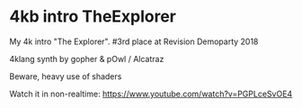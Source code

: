 # 4kb intro TheExplorer
My 4k intro "The Explorer".  #3rd place at Revision Demoparty 2018

4klang synth by gopher & pOwl / Alcatraz

Beware, heavy use of shaders


Watch it in non-realtime:
https://www.youtube.com/watch?v=PGPLceSvOE4


